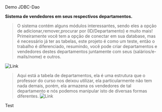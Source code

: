 Demo JDBC-Dao

**Sistema de vendedores em seus respectivos departamentos.**

> O sistema contém alguns módulos interessantes, sendo eles a opção de adicionar,remover,procurar por (ID/Departamento) e muito mais!
Primeiramente você tem a opção de conectar em sua database, mas é necessário já ter as tabelas, este projeto é como um teste, então o trabalho é diferenciado, resumindo, você pode criar departamentos e vendedores destes departamentos juntamente com seus (salários/e-mails/nome) e outros.

![Link](https://imgur.com/luT3Aix.png)

> Aqui está a tabela de departamentos, ela é uma estrutura que o professor do curso nos deixou utilizar, ela particularmente não tem nada demais, porém, ela armazena os vendedores de tal departamento e nós podemos manipular isto de diversas formas diferentes.
![Link](https://imgur.com/DsOvEIj.png)


Test
